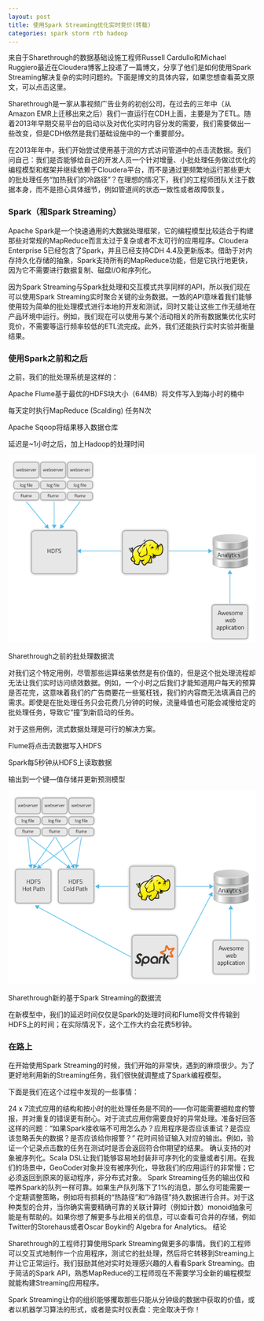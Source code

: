 ```yaml
---
layout: post
title: 使用Spark Streaming优化实时竞价(转载)
categories: spark storm rtb hadoop
---
```


来自于Sharethrough的数据基础设施工程师Russell Cardullo和Michael Ruggiero最近在Cloudera博客上投递了一篇博文，分享了他们是如何使用Spark Streaming解决复杂的实时问题的。下面是博文的具体内容，如果您想查看英文原文，可以点击这里。

Sharethrough是一家从事视频广告业务的初创公司，在过去的三年中（从Amazon EMR上迁移出来之后）我们一直运行在CDH上面，主要是为了ETL。随着2013年早期交易平台的启动以及对优化实时内容分发的需要，我们需要做出一些改变，但是CDH依然是我们基础设施中的一个重要部分。

在2013年年中，我们开始尝试使用基于流的方式访问管道中的点击流数据。我们问自己：我们是否能够给自己的开发人员一个针对增量、小批处理任务做过优化的编程模型和框架并继续依赖于Cloudera平台，而不是通过更频繁地运行那些更大的批处理任务“加热我们的冷路径”？在理想的情况下，我们的工程师团队关注于数据本身，而不是担心具体细节，例如管道间的状态一致性或者故障恢复。

### Spark（和Spark Streaming）

Apache Spark是一个快速通用的大数据处理框架，它的编程模型比较适合于构建那些对常规的MapReduce而言太过于复杂或者不太可行的应用程序。Cloudera Enterprise 5已经包含了Spark，并且已经支持CDH 4.4及更新版本。借助于对内存持久化存储的抽象，Spark支持所有的MapReduce功能，但是它执行地更快，因为它不需要进行数据复制、磁盘I/O和序列化。

因为Spark Streaming与Spark批处理和交互模式共享同样的API，所以我们现在可以使用Spark Streaming实时聚合关键的业务数据。一致的API意味着我们能够使用较为简单的批处理模式进行本地的开发和测试，同时又能让这些工作无缝地在产品环境中运行。例如，我们现在可以使用与某个活动相关的所有数据集优化实时竞价，不需要等运行频率较低的ETL流完成。此外，我们还能执行实时实验并衡量结果。

### 使用Spark之前和之后

之前，我们的批处理系统是这样的：

Apache Flume基于最优的HDFS块大小（64MB）将文件写入到每小时的桶中

每天定时执行MapReduce (Scalding) 任务N次

Apache Sqoop将结果移入数据仓库

延迟是~1小时之后，加上Hadoop的处理时间

![123](/asserts/imgs/spark-streaming-bidding/0417001.png)

Sharethrough之前的批处理数据流

对我们这个特定用例，尽管那些运算结果依然是有价值的，但是这个批处理流程却无法让我们实时访问绩效数据。例如，一个小时之后我们才能知道用户每天的预算是否花完，这意味着我们的广告商要花一些冤枉钱，我们的内容商无法填满自己的需求。即使是在批处理任务只会花费几分钟的时候，流量峰值也可能会减慢给定的批处理任务，导致它“撞”到新启动的任务。

对于这些用例，流式数据处理是可行的解决方案。

Flume将点击流数据写入HDFS

Spark每5秒钟从HDFS上读取数据

输出到一个键—值存储并更新预测模型

![123](/asserts/imgs/spark-streaming-bidding/0417002.png)

Sharethrough新的基于Spark Streaming的数据流

在新模型中，我们的延迟时间仅仅是Spark的处理时间和Flume将文件传输到HDFS上的时间；在实际情况下，这个工作大约会花费5秒钟。

### 在路上

在开始使用Spark Streaming的时候，我们开始的非常快，遇到的麻烦很少。为了更好地利用新的Streaming任务，我们很快就调整成了Spark编程模型。

下面是我们在这个过程中发现的一些事情：

24 x 7流式应用的结构和按小时的批处理任务是不同的——你可能需要细粒度的警报，并对重复的错误更有耐心。对于流式应用你需要良好的异常处理。准备好回答这样的问题：“如果Spark接收端不可用怎么办？应用程序是否应该重试？是否应该忽略丢失的数据？是否应该给你报警？”
花时间验证输入对应的输出。例如，验证一个记录点击数的任务在测试时是否会返回符合你期望的结果。
确认支持的对象被序列化。Scala DSL让我们能够容易地封装非可序列化的变量或者引用。在我们的场景中，GeoCoder对象并没有被序列化，导致我们的应用运行的非常慢；它必须返回到原来的驱动程序，非分布式对象。
Spark Streaming任务的输出仅和喂养Spark的队列一样可靠。如果生产队列落下了1%的消息，那么你可能需要一个定期调整策略，例如将有损耗的“热路径”和“冷路径”持久数据进行合并。对于这种类型的合并，当你确实需要精确可靠的关联计算时（例如计数）monoid抽象可能是有帮助的。如果你想了解更多与此相关的信息，可以查看可合并的存储，例如Twitter的Storehaus或者Oscar Boykin的 Algebra for Analytics。
结论

Sharethrough的工程师打算使用Spark Streaming做更多的事情。我们的工程师可以交互式地制作一个应用程序，测试它的批处理，然后将它转移到Streaming上并让它正常运行。我们鼓励其他对实时处理感兴趣的人看看Spark Streaming。由于简洁的Spark API，熟悉MapReduce的工程师现在不需要学习全新的编程模型就能构建Streaming应用程序。

Spark Streaming让你的组织能够攫取那些只能从分钟级的数据中获取的价值，或者以机器学习算法的形式，或者是实时仪表盘：完全取决于你！